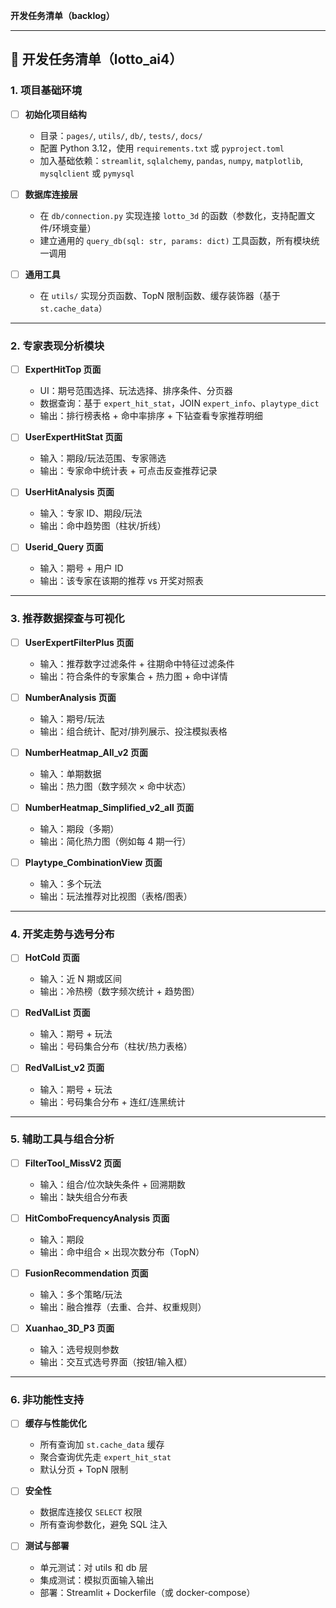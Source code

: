  **开发任务清单（backlog）**

---

## 📌 开发任务清单（lotto\_ai4）

### 1. 项目基础环境

* [ ] **初始化项目结构**

  * 目录：`pages/`, `utils/`, `db/`, `tests/`, `docs/`
  * 配置 Python 3.12，使用 `requirements.txt` 或 `pyproject.toml`
  * 加入基础依赖：`streamlit`, `sqlalchemy`, `pandas`, `numpy`, `matplotlib`, `mysqlclient` 或 `pymysql`
* [ ] **数据库连接层**

  * 在 `db/connection.py` 实现连接 `lotto_3d` 的函数（参数化，支持配置文件/环境变量）
  * 建立通用的 `query_db(sql: str, params: dict)` 工具函数，所有模块统一调用
* [ ] **通用工具**

  * 在 `utils/` 实现分页函数、TopN 限制函数、缓存装饰器（基于 `st.cache_data`）

---

### 2. 专家表现分析模块

* [ ] **ExpertHitTop 页面**

  * UI：期号范围选择、玩法选择、排序条件、分页器
  * 数据查询：基于 `expert_hit_stat`，JOIN `expert_info`、`playtype_dict`
  * 输出：排行榜表格 + 命中率排序 + 下钻查看专家推荐明细
* [ ] **UserExpertHitStat 页面**

  * 输入：期段/玩法范围、专家筛选
  * 输出：专家命中统计表 + 可点击反查推荐记录
* [ ] **UserHitAnalysis 页面**

  * 输入：专家 ID、期段/玩法
  * 输出：命中趋势图（柱状/折线）
* [ ] **Userid\_Query 页面**

  * 输入：期号 + 用户 ID
  * 输出：该专家在该期的推荐 vs 开奖对照表

---

### 3. 推荐数据探查与可视化

* [ ] **UserExpertFilterPlus 页面**

  * 输入：推荐数字过滤条件 + 往期命中特征过滤条件
  * 输出：符合条件的专家集合 + 热力图 + 命中详情
* [ ] **NumberAnalysis 页面**

  * 输入：期号/玩法
  * 输出：组合统计、配对/排列展示、投注模拟表格
* [ ] **NumberHeatmap\_All\_v2 页面**

  * 输入：单期数据
  * 输出：热力图（数字频次 × 命中状态）
* [ ] **NumberHeatmap\_Simplified\_v2\_all 页面**

  * 输入：期段（多期）
  * 输出：简化热力图（例如每 4 期一行）
* [ ] **Playtype\_CombinationView 页面**

  * 输入：多个玩法
  * 输出：玩法推荐对比视图（表格/图表）

---

### 4. 开奖走势与选号分布

* [ ] **HotCold 页面**

  * 输入：近 N 期或区间
  * 输出：冷热榜（数字频次统计 + 趋势图）
* [ ] **RedValList 页面**

  * 输入：期号 + 玩法
  * 输出：号码集合分布（柱状/热力表格）
* [ ] **RedValList\_v2 页面**

  * 输入：期号 + 玩法
  * 输出：号码集合分布 + 连红/连黑统计

---

### 5. 辅助工具与组合分析

* [ ] **FilterTool\_MissV2 页面**

  * 输入：组合/位次缺失条件 + 回溯期数
  * 输出：缺失组合分布表
* [ ] **HitComboFrequencyAnalysis 页面**

  * 输入：期段
  * 输出：命中组合 × 出现次数分布（TopN）
* [ ] **FusionRecommendation 页面**

  * 输入：多个策略/玩法
  * 输出：融合推荐（去重、合并、权重规则）
* [ ] **Xuanhao\_3D\_P3 页面**

  * 输入：选号规则参数
  * 输出：交互式选号界面（按钮/输入框）

---

### 6. 非功能性支持

* [ ] **缓存与性能优化**

  * 所有查询加 `st.cache_data` 缓存
  * 聚合查询优先走 `expert_hit_stat`
  * 默认分页 + TopN 限制
* [ ] **安全性**

  * 数据库连接仅 `SELECT` 权限
  * 所有查询参数化，避免 SQL 注入
* [ ] **测试与部署**

  * 单元测试：对 utils 和 db 层
  * 集成测试：模拟页面输入输出
  * 部署：Streamlit + Dockerfile（或 docker-compose）
